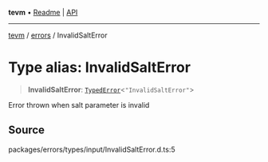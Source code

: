 **tevm** • [Readme](../../README.md) \| [API](../../modules.md)

***

[tevm](../../README.md) / [errors](../README.md) / InvalidSaltError

# Type alias: InvalidSaltError

> **InvalidSaltError**: [`TypedError`](TypedError.md)\<`"InvalidSaltError"`\>

Error thrown when salt parameter is invalid

## Source

packages/errors/types/input/InvalidSaltError.d.ts:5
